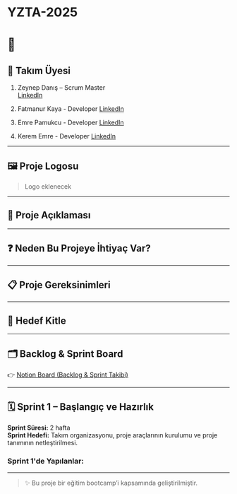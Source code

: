 # YZTA-2025
# 🚀 

## 👤 Takım Üyesi
1) Zeynep Danış – Scrum Master  
[LinkedIn](https://linkedin.com/in/zeynepdanis)

2) Fatmanur Kaya - Developer
[LinkedIn]()

3) Emre Pamukcu - Developer
[LinkedIn]()

4) Kerem Emre - Developer
[LinkedIn]()


---

## 🖼️ Proje Logosu
> Logo eklenecek 

---

## 📝 Proje Açıklaması



---

## ❓ Neden Bu Projeye İhtiyaç Var?



---

## 📋 Proje Gereksinimleri



---

## 🎯 Hedef Kitle



---

## 🗂️ Backlog & Sprint Board

👉 [Notion Board (Backlog & Sprint Takibi)](https://www.notion.so/2255b5f5bd1a80caa55bf07e87c3e3ee?v=2255b5f5bd1a80c3908b000c16ec9b6d&source=copy_link)

---

## 🗓️ Sprint 1 – Başlangıç ve Hazırlık

**Sprint Süresi:** 2 hafta  
**Sprint Hedefi:** Takım organizasyonu, proje araçlarının kurulumu ve proje tanımının netleştirilmesi.

### Sprint 1'de Yapılanlar:


---

> ✨ Bu proje bir eğitim bootcamp’i kapsamında geliştirilmiştir.
